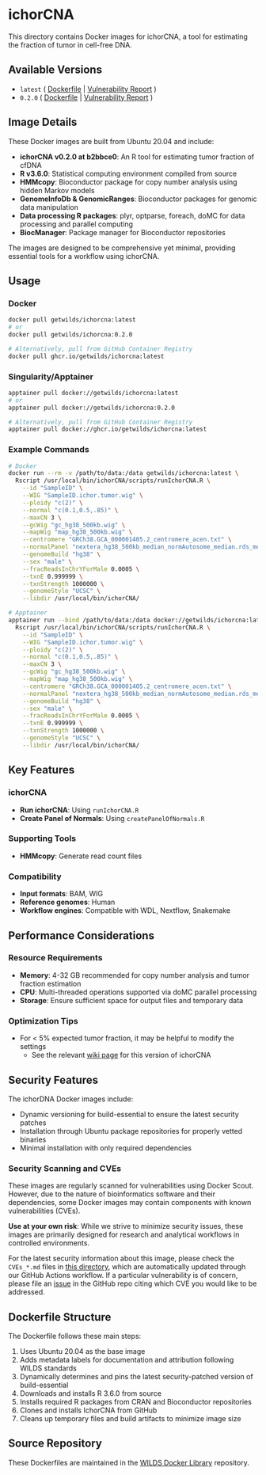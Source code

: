 # ichorCNA

This directory contains Docker images for ichorCNA, a tool for estimating the fraction of tumor in cell-free DNA.

## Available Versions

- `latest` ( [Dockerfile](https://github.com/getwilds/wilds-docker-library/blob/main/ichorcna/Dockerfile_latest) | [Vulnerability Report](https://github.com/getwilds/wilds-docker-library/blob/main/ichorcna/CVEs_latest.md) )
- `0.2.0` ( [Dockerfile](https://github.com/getwilds/wilds-docker-library/blob/main/ichorcna/Dockerfile_0.2.0) | [Vulnerability Report](https://github.com/getwilds/wilds-docker-library/blob/main/ichorcna/CVEs_0.2.0.md) )

## Image Details

These Docker images are built from Ubuntu 20.04 and include:

- **ichorCNA v0.2.0 at b2bbce0**: An R tool for estimating tumor fraction of cfDNA
- **R v3.6.0**: Statistical computing environment compiled from source
- **HMMcopy**: Bioconductor package for copy number analysis using hidden Markov models
- **GenomeInfoDb & GenomicRanges**: Bioconductor packages for genomic data manipulation
- **Data processing R packages**: plyr, optparse, foreach, doMC for data processing and parallel computing
- **BiocManager**: Package manager for Bioconductor repositories

The images are designed to be comprehensive yet minimal, providing essential tools for a workflow using ichorCNA.

## Usage

### Docker

```bash
docker pull getwilds/ichorcna:latest
# or
docker pull getwilds/ichorcna:0.2.0

# Alternatively, pull from GitHub Container Registry
docker pull ghcr.io/getwilds/ichorcna:latest
```

### Singularity/Apptainer

```bash
apptainer pull docker://getwilds/ichorcna:latest
# or
apptainer pull docker://getwilds/ichorcna:0.2.0

# Alternatively, pull from GitHub Container Registry
apptainer pull docker://ghcr.io/getwilds/ichorcna:latest
```

### Example Commands

```bash
# Docker
docker run --rm -v /path/to/data:/data getwilds/ichorcna:latest \
  Rscript /usr/local/bin/ichorCNA/scripts/runIchorCNA.R \
    --id "SampleID" \
    --WIG "SampleID.ichor.tumor.wig" \
    --ploidy "c(2)" \
    --normal "c(0.1,0.5,.85)" \
    --maxCN 3 \
    --gcWig "gc_hg38_500kb.wig" \
    --mapWig "map_hg38_500kb.wig" \
    --centromere "GRCh38.GCA_000001405.2_centromere_acen.txt" \
    --normalPanel "nextera_hg38_500kb_median_normAutosome_median.rds_median.n9.gr.rds" \
    --genomeBuild "hg38" \
    --sex "male" \
    --fracReadsInChrYForMale 0.0005 \
    --txnE 0.999999 \
    --txnStrength 1000000 \
    --genomeStyle "UCSC" \
    --libdir /usr/local/bin/ichorCNA/

# Apptainer
apptainer run --bind /path/to/data:/data docker://getwilds/ichorcna:latest \
  Rscript /usr/local/bin/ichorCNA/scripts/runIchorCNA.R \
    --id "SampleID" \
    --WIG "SampleID.ichor.tumor.wig" \
    --ploidy "c(2)" \
    --normal "c(0.1,0.5,.85)" \
    --maxCN 3 \
    --gcWig "gc_hg38_500kb.wig" \
    --mapWig "map_hg38_500kb.wig" \
    --centromere "GRCh38.GCA_000001405.2_centromere_acen.txt" \
    --normalPanel "nextera_hg38_500kb_median_normAutosome_median.rds_median.n9.gr.rds" \
    --genomeBuild "hg38" \
    --sex "male" \
    --fracReadsInChrYForMale 0.0005 \
    --txnE 0.999999 \
    --txnStrength 1000000 \
    --genomeStyle "UCSC" \
    --libdir /usr/local/bin/ichorCNA/
```

## Key Features

### **ichorCNA**
- **Run ichorCNA**: Using `runIchorCNA.R`
- **Create Panel of Normals**: Using `createPanelOfNormals.R`

### **Supporting Tools**
- **HMMcopy**: Generate read count files

### **Compatibility**
- **Input formats**: BAM, WIG
- **Reference genomes**: Human
- **Workflow engines**: Compatible with WDL, Nextflow, Snakemake

## Performance Considerations

### Resource Requirements
- **Memory**: 4-32 GB recommended for copy number analysis and tumor fraction estimation
- **CPU**: Multi-threaded operations supported via doMC parallel processing
- **Storage**: Ensure sufficient space for output files and temporary data

### Optimization Tips
- For < 5% expected tumor fraction, it may be helpful to modify the settings
    - See the relevant [wiki page](https://github.com/broadinstitute/ichorCNA/wiki/Parameter-tuning-and-settings) for this version of ichorCNA

## Security Features

The ichorDNA Docker images include:

- Dynamic versioning for build-essential to ensure the latest security patches
- Installation through Ubuntu package repositories for properly vetted binaries
- Minimal installation with only required dependencies

### Security Scanning and CVEs

These images are regularly scanned for vulnerabilities using Docker Scout. However, due to the nature of bioinformatics software and their dependencies, some Docker images may contain components with known vulnerabilities (CVEs).

**Use at your own risk**: While we strive to minimize security issues, these images are primarily designed for research and analytical workflows in controlled environments.

For the latest security information about this image, please check the `CVEs_*.md` files in [this directory](https://github.com/getwilds/wilds-docker-library/tree/main/bedtools), which are automatically updated through our GitHub Actions workflow. If a particular vulnerability is of concern, please file an [issue](https://github.com/getwilds/wilds-docker-library/issues) in the GitHub repo citing which CVE you would like to be addressed.

## Dockerfile Structure
The Dockerfile follows these main steps:

1. Uses Ubuntu 20.04 as the base image
2. Adds metadata labels for documentation and attribution following WILDS standards
3. Dynamically determines and pins the latest security-patched version of build-essential
4. Downloads and installs R 3.6.0 from source
5. Installs required R packages from CRAN and Bioconductor repositories
6. Clones and installs IchorCNA from GitHub
7. Cleans up temporary files and build artifacts to minimize image size

## Source Repository

These Dockerfiles are maintained in the [WILDS Docker Library](https://github.com/getwilds/wilds-docker-library) repository.
